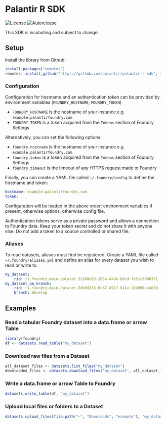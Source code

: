 # Palantir R SDK
[![License](https://img.shields.io/badge/License-Apache%202.0-lightgrey.svg)](https://opensource.org/licenses/Apache-2.0)
[![Autorelease](https://img.shields.io/badge/Perform%20an-Autorelease-success.svg)](https://autorelease.general.dmz.palantir.tech/palantir/palantir-r-sdk)

This SDK is incubating and subject to change.

## Setup

Install the library from Github:
```R
install.packages("remotes")
remotes::install_github("https://github.com/palantir/palantir-r-sdk", ref = "0.5.0")
```

### Configuration

Configuration for hostname and an authentication token can be provided by environment variables (`FOUNDRY_HOSTNAME`, `FOUNDRY_TOKEN`)

* `FOUNDRY_HOSTNAME` is the hostname of your instance e.g. `example.palantirfoundry.com`
* `FOUNDRY_TOKEN` is a token acquired from the `Tokens` section of Foundry Settings 
 
Alternatively, you can set the following options:

* `foundry.hostname` is the hostname of your instance e.g. `example.palantirfoundry.com`
* `foundry.token` is a token acquired from the `Tokens` section of Foundry Settings 
* `foundry.timeout` is the timeout of any HTTPS request made to Foundry

Finally, you can create a YAML file called `~/.foundry/config` to define the hostname and token:

```yaml
hostname: example.palantirfoundry.com
token: ...
```

Configuration will be loaded in the above order: environment variables if present, otherwise options, otherwise config file.
 
Authentication tokens serve as a private password and allows a connection to Foundry data. Keep your token secret and do not share it with anyone else. Do not add a token to a source controlled or shared file.

### Aliases

To read datasets, aliases must first be registered. Create a YAML file called `~/.foundry/aliases.yml` and define an alias for every dataset you wish to read or write to.

```yaml
my_dataset:
    rid: ri.foundry.main.dataset.31388c03-2854-443e-b6cd-fe51c5908371
my_dataset_on_branch:
    rid: ri.foundry.main.dataset.5db9d133-6c87-4917-b11e-18b095ac4d30
    branch: develop
```

## Examples

### Read a tabular Foundry dataset into a data.frame or arrow Table

```R
library(foundry)
df <- datasets.read_table("my_dataset")
```

### Download raw files from a Dataset

```R
all_dataset_files <- datasets.list_files("my_dataset")
downloaded_files <- datasets.download_files("my_dataset", all_dataset_files)
```

### Write a data.frame or arrow Table to Foundry

```R
datasets.write_table(df, "my_dataset")
```

### Upload local files or folders to a Dataset

```R
datasets.upload_files(file.path("~", "Downloads", "example"), "my_dataset")
```

